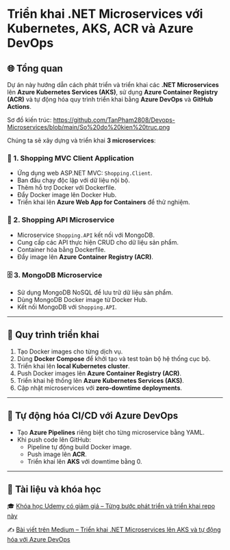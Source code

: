 # Triển khai .NET Microservices với Kubernetes, AKS, ACR và Azure DevOps

## 🌐 Tổng quan

Dự án này hướng dẫn cách phát triển và triển khai các **.NET Microservices** lên **Azure Kubernetes Services (AKS)**, sử dụng **Azure Container Registry (ACR)** và tự động hóa quy trình triển khai bằng **Azure DevOps** và **GitHub Actions**.

Sơ đồ kiến trúc: https://github.com/TanPham2808/Devops-Microservices/blob/main/So%20do%20kien%20truc.png


Chúng ta sẽ xây dựng và triển khai **3 microservices**:

### 🛒 1. Shopping MVC Client Application
- Ứng dụng web ASP.NET MVC: `Shopping.Client`.
- Ban đầu chạy độc lập với dữ liệu nội bộ.
- Thêm hỗ trợ Docker với Dockerfile.
- Đẩy Docker image lên Docker Hub.
- Triển khai lên **Azure Web App for Containers** để thử nghiệm.

### 🧾 2. Shopping API Microservice
- Microservice `Shopping.API` kết nối với MongoDB.
- Cung cấp các API thực hiện CRUD cho dữ liệu sản phẩm.
- Container hóa bằng Dockerfile.
- Đẩy image lên **Azure Container Registry (ACR)**.

### 🗄 3. MongoDB Microservice
- Sử dụng MongoDB NoSQL để lưu trữ dữ liệu sản phẩm.
- Dùng MongoDB Docker image từ Docker Hub.
- Kết nối MongoDB với `Shopping.API`.

---

## 🧪 Quy trình triển khai

1. Tạo Docker images cho từng dịch vụ.
2. Dùng **Docker Compose** để khởi tạo và test toàn bộ hệ thống cục bộ.
3. Triển khai lên **local Kubernetes cluster**.
4. Push Docker images lên **Azure Container Registry (ACR)**.
5. Triển khai hệ thống lên **Azure Kubernetes Services (AKS)**.
6. Cập nhật microservices với **zero-downtime deployments**.

---

## 🔁 Tự động hóa CI/CD với Azure DevOps

- Tạo **Azure Pipelines** riêng biệt cho từng microservice bằng YAML.
- Khi push code lên GitHub:
  - Pipeline tự động build Docker image.
  - Push image lên **ACR**.
  - Triển khai lên **AKS** với downtime bằng 0.

---

## 🔗 Tài liệu và khóa học

🎓 [Khóa học Udemy có giảm giá – Từng bước phát triển và triển khai repo này](https://www.udemy.com/course/deploying-net-microservices-with-k8s-aks-and-azure-devops/?couponCode=APRI25)

✍️ [Bài viết trên Medium – Triển khai .NET Microservices lên AKS và tự động hóa với Azure DevOps](https://mehmetozkaya.medium.com/deploying-net-microservices-to-azure-kubernetes-services-aks-and-automating-with-azure-devops-c50bdd51b702)
